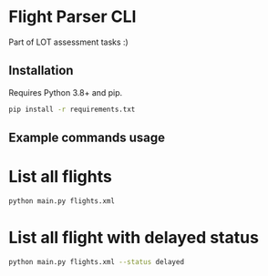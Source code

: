 # Flight Parser CLI

Part of LOT assessment tasks :)

## Installation

Requires Python 3.8+ and pip.

```bash
pip install -r requirements.txt
```

## Example commands usage

# List all flights
```bash
python main.py flights.xml
```

# List all flight with delayed status
```bash
python main.py flights.xml --status delayed
```